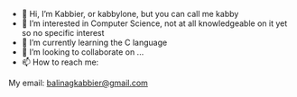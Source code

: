 - 👋 Hi, I’m Kabbier, or kabbylone, but you can call me kabby
- 👀 I’m interested in Computer Science, not at all knowledgeable on it yet so no specific interest
- 🌱 I’m currently learning the C language
- 💞️ I’m looking to collaborate on ...
- 📫 How to reach me:

My email: balinagkabbier@gmail.com


<!---
kabbylone/kabbylone is a ✨ special ✨ repository because its `README.md` (this file) appears on your GitHub profile.
You can click the Preview link to take a look at your changes.
--->
